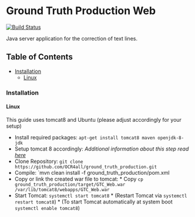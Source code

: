 # Ground Truth Production Web

[![Build Status](https://travis-ci.org/OCR4all/ground_truth_production.svg?branch=master)](https://travis-ci.org/OCR4all/ground_truth_production)

Java server application for the correction of text lines.

## Table of Contents
- [Installation](#installation)
  * [Linux](#linux)
  
### Installation

#### Linux
This guide uses tomcat8 and Ubuntu (please adjust accordingly for your setup)

* Install required packages:
      `apt-get install tomcat8 maven openjdk-8-jdk`
* Setup tomcat 8 accordingly:
      _Additional information about this step read [here](https://tomcat.apache.org/tomcat-8.0-doc/setup.html)_
* Clone Repository:
      `git clone https://github.com/OCR4all/ground_truth_production.git`
* Compile:
      `mvn clean install -f ground_truth_production/pom.xml
* Copy or link the created war file to tomcat:
      * Copy `cp ground_truth_production/target/GTC_Web.war /var/lib/tomcat8/webapps/GTC_Web.war`
* Start Tomcat:
      `systemctl start tomcat8`
      * (Restart Tomcat via `systemctl restart tomcat8`)
      * (To start Tomcat automatically at system boot `systemctl enable tomcat8`)
 
      

